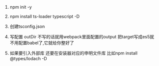 1. npm init -y

2. npm install ts-loader typescript -D

3. 创建tsconfig.json

4. 写配置
outDir 不写的话就用webpack里面配置的output
把target写成es5就不用配置babel了,它就给你整好了

5. 如果要引入外部库 还要在安装器对应的申明文件库
比如npm install @types/lodach -D